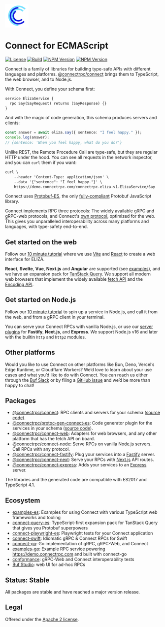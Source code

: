 <img src=".github/connect-logo.png" width="15%" />

# Connect for ECMAScript

[![License](https://img.shields.io/github/license/connectrpc/connect-es?color=blue)](./LICENSE) [![Build](https://github.com/connectrpc/connect-es/actions/workflows/ci.yaml/badge.svg?branch=main)](https://github.com/connectrpc/connect-es/actions/workflows/ci.yaml) [![NPM Version](https://img.shields.io/npm/v/@connectrpc/connect/latest?color=green&label=%40connectrpc%2Fconnect)](https://www.npmjs.com/package/@connectrpc/connect) [![NPM Version](https://img.shields.io/npm/v/@connectrpc/protoc-gen-connect-es/latest?color=green&label=%40connectrpc%2Fprotoc-gen-connect-es)](https://www.npmjs.com/package/@connectrpc/protoc-gen-connect-es)

Connect is a family of libraries for building type-safe APIs with different languages and platforms.
[@connectrpc/connect](https://www.npmjs.com/package/@connectrpc/connect) brings them to TypeScript,
the web browser, and to Node.js.

With Connect, you define your schema first:

```
service ElizaService {
  rpc Say(SayRequest) returns (SayResponse) {}
}
```

And with the magic of code generation, this schema produces servers and clients:

```ts
const answer = await eliza.say({ sentence: "I feel happy." });
console.log(answer);
// {sentence: 'When you feel happy, what do you do?'}
```

Unlike REST, the Remote Procedure Call are type-safe, but they are regular HTTP
under the hood. You can see all requests in the network inspector, and you
can `curl` them if you want:

```shell
curl \
    --header 'Content-Type: application/json' \
    --data '{"sentence": "I feel happy."}' \
    https://demo.connectrpc.com/connectrpc.eliza.v1.ElizaService/Say
```

Connect uses [Protobuf-ES](https://github.com/bufbuild/protobuf-es), the only
[fully-compliant](https://buf.build/blog/protobuf-conformance) Protobuf JavaScript library.

Connect implements RPC three protocols: The widely available gRPC and
gRPC-web protocols, and Connect's [own protocol](https://connectrpc.com/docs/protocol/),
optimized for the web. This gives you unparalleled interoperability across many
platforms and languages, with type-safety end-to-end.

## Get started on the web

Follow our [10 minute tutorial](https://connectrpc.com/docs/web/getting-started) where
we use [Vite](https://vitejs.dev/) and [React](https://reactjs.org/) to create a
web interface for ELIZA.

**React**, **Svelte**, **Vue**, **Next.js** and **Angular** are supported (see [examples](https://github.com/connectrpc/examples-es)),
and we have an expansion pack for [TanStack Query](https://github.com/connectrpc/connect-query-es).
We support all modern web browsers that implement the widely available
[fetch API](https://developer.mozilla.org/en-US/docs/Web/API/Fetch_API)
and the [Encoding API](https://developer.mozilla.org/en-US/docs/Web/API/Encoding_API).

## Get started on Node.js

Follow our [10 minute tutorial](https://connectrpc.com/docs/node/getting-started)
to spin up a service in Node.js, and call it from the web, and from a gRPC client
in your terminal.

You can serve your Connect RPCs with vanilla Node.js, or use our [server plugins](https://connectrpc.com/docs/node/server-plugins)
for **Fastify**, **Next.js**, and **Express**. We support Node.js v16 and later with
the builtin `http` and `http2` modules.

## Other platforms

Would you like to use Connect on other platforms like Bun, Deno, Vercel’s Edge Runtime,
or Cloudflare Workers? We’d love to learn about your use cases and what you’d like to do
with Connect. You can reach us either through the [Buf Slack](https://buf.build/links/slack/)
or by filing a [GitHub issue](https://github.com/connectrpc/connect-es/issues) and we’d
be more than happy to chat!

## Packages

- [@connectrpc/connect](https://www.npmjs.com/package/@connectrpc/connect):
  RPC clients and servers for your schema ([source code](packages/connect)).
- [@connectrpc/protoc-gen-connect-es](https://www.npmjs.com/package/@connectrpc/protoc-gen-connect-es):
  Code generator plugin for the services in your schema ([source code](packages/protoc-gen-connect-es)).
- [@connectrpc/connect-web](https://www.npmjs.com/package/@connectrpc/connect-web):
  Adapters for web browsers, and any other platform that has the fetch API on board.
- [@connectrpc/connect-node](https://www.npmjs.com/package/@connectrpc/connect-node):
  Serve RPCs on vanilla Node.js servers. Call RPCs with any protocol.
- [@connectrpc/connect-fastify](https://www.npmjs.com/package/@connectrpc/connect-fastify):
  Plug your services into a [Fastify](https://www.fastify.io/) server.
- [@connectrpc/connect-next](https://www.npmjs.com/package/@connectrpc/connect-next):
  Serve your RPCs with [Next.js](https://nextjs.org/) API routes.
- [@connectrpc/connect-express](https://www.npmjs.com/package/@connectrpc/connect-express):
  Adds your services to an [Express](https://expressjs.com/) server.

The libraries and the generated code are compatible with ES2017 and TypeScript 4.1.

## Ecosystem

- [examples-es](https://github.com/connectrpc/examples-es):
  Examples for using Connect with various TypeScript web frameworks and tooling
- [connect-query-es](https://github.com/connectrpc/connect-query-es):
  TypeScript-first expansion pack for TanStack Query that gives you Protobuf superpowers
- [connect-playwright-es](https://github.com/connectrpc/connect-playwright-es):
  Playwright tests for your Connect application
- [connect-swift](https://github.com/connectrpc/connect-swift):
  Idiomatic gRPC & Connect RPCs for Swift
- [connect-go](https://github.com/connectrpc/connect-go):
  Go implementation of gRPC, gRPC-Web, and Connect
- [examples-go](https://github.com/connectrpc/examples-go):
  Example RPC service powering https://demo.connectrpc.com and built with connect-go
- [conformance](https://github.com/connectrpc/conformance):
  gRPC-Web and Connect interoperability tests
- [Buf Studio](https://buf.build/studio): web UI for ad-hoc RPCs

## Status: Stable

All packages are stable and have reached a major version release.

## Legal

Offered under the [Apache 2 license](/LICENSE).
